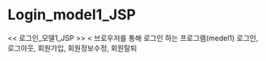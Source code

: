 # Login_model1_JSP
&lt;&lt; 로그인_모델1_JSP >>
&lt;
브로우저를 통해 로그인 하는 프로그램(medel1)
로그인, 로그아웃, 회원가입, 회원정보수정, 회원탈퇴
